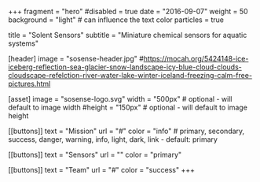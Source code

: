 +++
fragment = "hero"
#disabled = true
date = "2016-09-07"
weight = 50
background = "light" # can influence the text color
particles = true

title = "Solent Sensors"
subtitle = "Miniature chemical sensors for aquatic systems"

[header]
  image = "sosense-header.jpg"
  #https://mocah.org/5424148-ice-iceberg-reflection-sea-glacier-snow-landscape-icy-blue-cloud-clouds-cloudscape-refelction-river-water-lake-winter-iceland-freezing-calm-free-pictures.html

[asset]
  image = "sosense-logo.svg"
  width = "500px" # optional - will default to image width
  #height = "150px" # optional - will default to image height

[[buttons]]
  text = "Mission"
  url = "#"
  color = "info" # primary, secondary, success, danger, warning, info, light, dark, link - default: primary

[[buttons]]
  text = "Sensors"
  url = ""
  color = "primary"

[[buttons]]
  text = "Team"
  url = "#"
  color = "success"
+++
